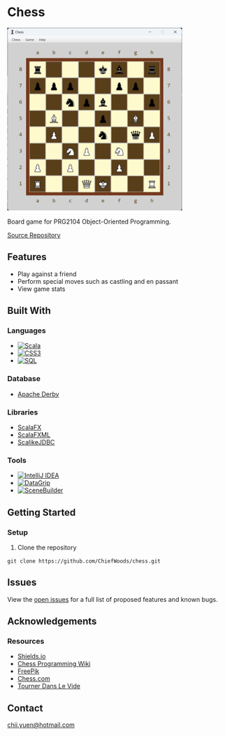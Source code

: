 # Chess

<img src="screenshot.png" alt="Screenshot" width="400">

Board game for PRG2104 Object-Oriented Programming.

[Source Repository](https://github.com/ChiefWoods/chess)

## Features

- Play against a friend
- Perform special moves such as castling and en passant
- View game stats

## Built With

### Languages

- [![Scala](https://img.shields.io/badge/Scala-%2322525E?style=for-the-badge&logo=scala&logoColor=%23DC3330)](https://www.scala-lang.org/)
- [![CSS3](https://img.shields.io/badge/CSS3-white?style=for-the-badge&logo=css3&logoColor=306AF1)](https://www.w3.org/Style/CSS/Overview.en.html)
- [![SQL](https://img.shields.io/badge/SQL-575757?style=for-the-badge&logo=apache&logoColor=D22128)](https://db.apache.org/derby/)

### Database

- [Apache Derby](https://db.apache.org/derby/)

### Libraries

- [ScalaFX](https://www.scalafx.org/)
- [ScalaFXML](https://github.com/vigoo/scalafxml)
- [ScalikeJDBC](http://scalikejdbc.org/)

### Tools

- [![IntelliJ IDEA](https://img.shields.io/badge/IntelliJ%20IDEA-white?style=for-the-badge&logo=intellij-idea&logoColor=000000)](https://www.jetbrains.com/idea/)
- [![DataGrip](https://img.shields.io/badge/DataGrip-white?style=for-the-badge&logo=datagrip&logoColor=000000)](https://www.jetbrains.com/datagrip/)
- [![SceneBuilder](https://img.shields.io/badge/SceneBuilder-0a6db0?style=for-the-badge&logo=oracle&logoColor=ee861e)](https://gluonhq.com/products/scene-builder/)

## Getting Started

### Setup

1. Clone the repository

```
git clone https://github.com/ChiefWoods/chess.git
```

## Issues

View the [open issues](https://github.com/ChiefWoods/chess/issues) for a full list of proposed features and known bugs.

## Acknowledgements

### Resources

- [Shields.io](https://shields.io/)
- [Chess Programming Wiki](https://www.chessprogramming.org/)
- [FreePik](https://www.freepik.com/)
- [Chess.com](https://www.chess.com/)
- [Tourner Dans Le Vide](https://www.youtube.com/watch?v=vtNJMAyeP0s)

## Contact

[chii.yuen@hotmail.com](mailto:chii.yuen@hotmail.com)